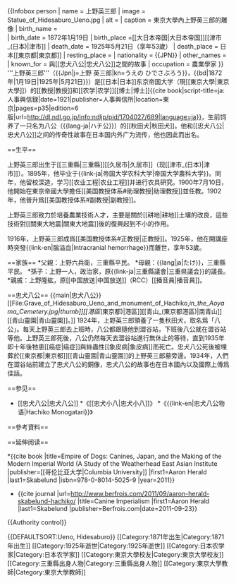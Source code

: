 {{Infobox person
| name        = 上野英三郎
| image       = Statue_of_Hidesaburo_Ueno.jpg
| alt         = 
| caption     = 東京大學內上野英三郎的雕像
| birth_name  =  
| birth_date  = 1872年1月19日
| birth_place =[[大日本帝国|大日本帝国]][[津市_(日本)|津市]] 
| death_date  = 1925年5月21日（享年53歲）
| death_place = 日本[[東京都|東京都]]
| resting_place = 
| nationality = {{JPN}}
| other_names = 
| known_for   = 與[[忠犬八公|忠犬八公]]之間的故事
| occupation  =  農業學家
}}
'''上野英三郎'''（{{Jpn|j=上野 英三郎|kn=うえの ひでさぶろう}}，{{bd|1872年|1月19日|1925年|5月21日}}）是[[日本|日本]]东京帝国大学（現[[東京大學|東京大學]]）的[[教授|教授]]和[[农学|农学]][[博士|博士]]<ref name="book1">{{cite book|script-title=ja:人事興信録|date=1921|publisher=人事興信所|location=東京|pages=p35|edition=6版|url=http://dl.ndl.go.jp/info:ndljp/pid/1704027/689|language=ja}}</ref>，生前饲养了一只名为八公（{{lang-ja|ハチ公}}）的[[秋田犬|秋田犬]]。他和[[忠犬八公|忠犬八公]]之间的传奇性故事在日本国内外广为流传，他也因此而出名。

==生平==

上野英三郎出生于[[三重縣|三重縣]][[久居市|久居市]]（现[[津市_(日本)|津市]]）。1895年，他毕业于{{link-ja|帝国大学农科大学|帝国大学農科大学}}。同年，他留校深造，学习[[农业工程|农业工程]]并进行农具研究。1900年7月10日，他開始在東京帝國大學擔任[[美国教授体系#助理教授|助理教授]]並任教。1902年，他晉升爲[[美国教授体系#副教授|副教授]]。

上野英三郎致力於培養農業技術人才，主要是關於[[耕地|耕地]]土壤的改良，這些技術對[[關東大地震|關東大地震]]後的復興起到不小的作用。

1916年，上野英三郎成爲[[美国教授体系#正教授|正教授]]。1925年，他在開講座時突發{{link-en|腦溢血|Intracranial hemorrhage}}而離世，享年53歲。

==家族==
*父親：上野六兵衛，三重縣平民。
*母親：{{lang|ja|たけ}}，三重縣平民。
*孫子：上野一人，政治家，原{{link-ja|三重縣議會|三重県議会}}的議長。
*親戚：上野隆紘，原[[中国放送|中国放送]]（RCC）[[播音員|播音員]]。

==忠犬八公==
{{main|忠犬八公}}
[[File:Grave_of_Hidesaburo_Ueno_and_monument_of_Hachiko,_in_the_Aoyama_Cemetery.jpg|thumb]][[港區_(東京都)|港區]][[青山_(東京都港區)|南青山]][[青山靈園|青山靈園]]。]]
1924年，上野英三郎領養了一隻秋田犬，取名爲「八公」。每天上野英三郎去上班時，八公都跟隨他到澀谷站，下班後八公就在澀谷站等他。上野英三郎死後，八公仍然每天去澀谷站進行無休止的等待，直到1935年即十年後牠患[[癌症|癌症]]與絲蟲性[[象皮病|象皮病]]而死亡。忠犬八公死後被埋葬於[[東京都|東京都]][[青山靈園|青山靈園]]的上野英三郎墓旁邊。1934年，人們在澀谷站前建立了忠犬八公的銅像，忠犬八公的故事也在日本國內以及國際上傳爲佳話。

==参见==
* [[忠犬八公|忠犬八公]]
*《[[忠犬小八|忠犬小八]]》
*《{{link-en|忠犬八公物语|Hachiko Monogatari}}》

==參考資料==
<references/>

==延伸阅读==

*{{cite book |title=Empire of Dogs: Canines, Japan, and the Making of the Modern Imperial World (A Study of the Weatherhead East Asian Institute |publisher=[[哥伦比亚大学|Columbia University]] |first1=Aaron Herald |last1=Skabelund |isbn=978-0-8014-5025-9  |year=2011}}
* {{cite journal |url=http://www.berfrois.com/2011/09/aaron-herald-skabelund-hachiko/ |title=Canine Imperialism |first1=Aaron Herald |last1=Skabelund |publisher=Berfrois.com|date=2011-09-23}}

{{Authority control}}

{{DEFAULTSORT:Ueno, Hidesaburo}}
[[Category:1871年出生|Category:1871年出生]]
[[Category:1925年逝世|Category:1925年逝世]]
[[Category:日本农学家|Category:日本农学家]]
[[Category:東京大學校友|Category:東京大學校友]]
[[Category:三重縣出身人物|Category:三重縣出身人物]]
[[Category:東京大學教師|Category:東京大學教師]]